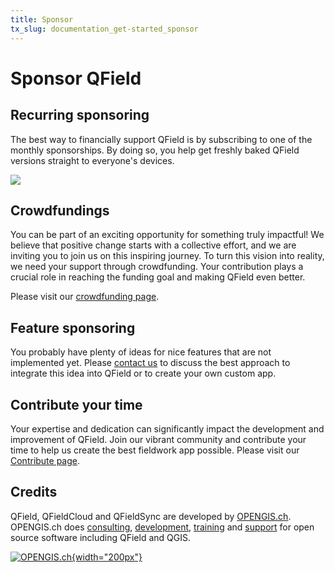 ```yaml
---
title: Sponsor
tx_slug: documentation_get-started_sponsor
---
```


# Sponsor QField

## Recurring sponsoring
The best way to financially support QField is by subscribing to one of the monthly sponsorships. By doing so, you help get freshly baked QField versions straight to everyone's devices.

[![](https://img.shields.io/static/v1?label=Sponsor%20Now&message=%E2%9D%A4&logo=GitHub&color=%2380CC28)](https://github.com/sponsors/opengisch)


## Crowdfundings

You can be part of an exciting opportunity for something truly impactful! We believe that positive change starts with a collective effort, and we are inviting you to join us on this inspiring journey. To turn this vision into reality, we need your support through crowdfunding. Your contribution plays a crucial role in reaching the funding goal and making QField even better.

Please visit our [crowdfunding page](https://www.opengis.ch/category/crowdfunding/).

## Feature sponsoring
You probably have plenty of ideas for nice features that are not implemented yet. Please [contact us](https://opengis.ch/#contact) to discuss the best approach to integrate this idea into QField or to create your own custom app.

## Contribute your time
Your expertise and dedication can significantly impact the development and improvement of QField. Join our vibrant community and contribute your time to help us create the best fieldwork app possible.
Please visit our [Contribute page](./contribute.md).

## Credits

QField, QFieldCloud and QFieldSync are developed by [OPENGIS.ch](https://www.opengis.ch/). OPENGIS.ch does [consulting](https://www.opengis.ch/training-consulting/),
[development](https://www.opengis.ch/custom-development/), [training](https://www.opengis.ch/qfield-training/) and [support](https://www.opengis.ch/qgis-support/) for open source software including QField and
QGIS.

[![OPENGIS.ch](../assets/images/opengisch_main_transparent.png){width="200px"}](http://www.opengis.ch)
